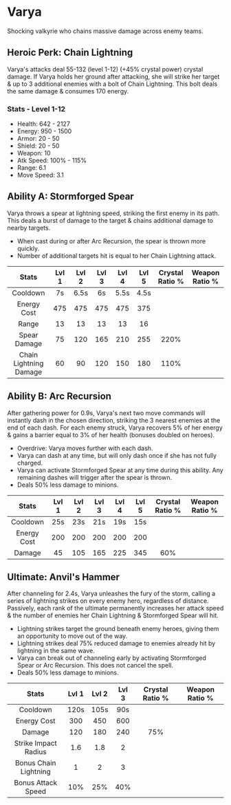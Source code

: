 # Varya

Shocking valkyrie who chains massive damage across enemy teams.

## Heroic Perk: Chain Lightning

Varya's attacks deal 55-132 \(level 1-12\) \(+45% crystal power\) crystal damage. If Varya holds her ground after attacking, she will strike her target & up to 3 additional enemies with a bolt of Chain Lightning. This bolt deals the same damage & consumes 170 energy.

### Stats - Level 1-12

* Health: 642 - 2127
* Energy: 950 - 1500
* Armor: 20 - 50
* Shield: 20 - 50
* Weapon: 10
* Atk Speed: 100% - 115%
* Range: 6.1
* Move Speed: 3.1

## Ability A: Stormforged Spear

Varya throws a spear at lightning speed, striking the first enemy in its path. This deals a burst of damage to the target & chains additional damage to nearby targets.

* When cast during or after Arc Recursion, the spear is thrown more quickly.
* Number of additional targets hit is equal to her Chain Lightning attack.

| Stats | Lvl 1 | Lvl 2 | Lvl 3 | Lvl 4 | Lvl 5 | Crystal      Ratio % | Weapon     Ratio % |
| :---: | :---: | :---: | :---: | :---: | :---: | :---: | :---: |
| Cooldown | 7s | 6.5s | 6s | 5.5s | 4.5s |  |  |
| Energy       Cost | 475 | 475 | 475 | 475 | 375 |  |  |
| Range | 13 | 13 | 13 | 13 | 16 |  |  |
| Spear         Damage | 75 | 120 | 165 | 210 | 255 | 220% |  |
| Chain         Lightning  Damage | 60 | 90 | 120 | 150 | 180 | 110% |  |

## Ability B: Arc Recursion

After gathering power for 0.9s, Varya's next two move commands will instantly dash in the chosen direction, striking the 3 nearest enemies at the end of each dash. For each enemy struck, Varya recovers 5% of her energy & gains a barrier equal to 3% of her health \(bonuses doubled on heroes\).

* Overdrive: Varya moves further with each dash.
* Varya can dash at any time, but will only dash once if she has not fully charged.
* Varya can activate Stormforged Spear at any time during this ability. Any remaining dashes will trigger after the spear is thrown.
* Deals 50% less damage to minions.

| Stats | Lvl 1 | Lvl 2 | Lvl 3 | Lvl 4 | Lvl 5 | Crystal      Ratio % | Weapon     Ratio % |
| :---: | :---: | :---: | :---: | :---: | :---: | :---: | :---: |
| Cooldown | 25s | 23s | 21s | 19s | 15s |  |  |
| Energy       Cost | 200 | 200 | 200 | 200 | 200 |  |  |
| Damage | 45 | 105 | 165 | 225 | 345 | 60% |  |

## Ultimate: Anvil's Hammer

After channeling for 2.4s, Varya unleashes the fury of the storm, calling a series of lightning strikes on every enemy hero, regardless of distance. Passively, each rank of the ultimate permanently increases her attack speed & the number of enemies her Chain Lightning & Stormforged Spear will hit.

* Lightning strikes target the ground beneath enemy heroes, giving them an opportunity to move out of the way.
* Lightning strikes deal 75% reduced damage to enemies already hit by lightning in the same wave.
* Varya can break out of channeling early by activating Stormforged Spear or Arc Recursion. This does not cancel the spell.
* Deals 50% less damage to minions.

| Stats | Lvl 1 | Lvl 2 | Lvl 3 | Crystal Ratio % | Weapon Ratio % |
| :---: | :---: | :---: | :---: | :---: | :---: |
| Cooldown | 120s | 105s | 90s |  |  |
| Energy Cost | 300 | 450 | 600 |  |  |
| Damage | 120 | 180 | 240 | 75% |  |
| Strike Impact     Radius | 1.6 | 1.8 | 2 |  |  |
| Bonus Chain       Lightning | 1 | 2 | 3 |  |  |
| Bonus Attack     Speed | 10% | 25% | 40% |  |  |

